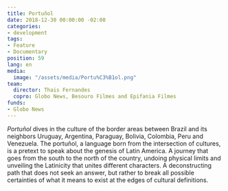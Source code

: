 ```yaml
---
title: Portuñol
date: 2018-12-30 00:00:00 -02:00
categories:
- development
tags:
- Feature
- Documentary
position: 59
lang: en
media:
  image: "/assets/media/Portu%C3%B1ol.png"
team:
  director: Thais Fernandes
  copro: Globo News, Besouro Filmes and Epifania Filmes
funds:
- Globo News
---
```


_Portuñol_ dives in the culture of the border areas between Brazil and its neighbors Uruguay, Argentina, Paraguay, Bolivia, Colombia, Peru and Venezuela. The portuñol, a language born from the intersection of cultures, is a pretext to speak about the genesis of Latin America. A journey that goes from the south to the north of the country, undoing physical limits and unveiling the Latinicity that unites different characters. A deconstructing path that does not seek an answer, but rather to break all possible certainties of what it means to exist at the edges of cultural definitions.
